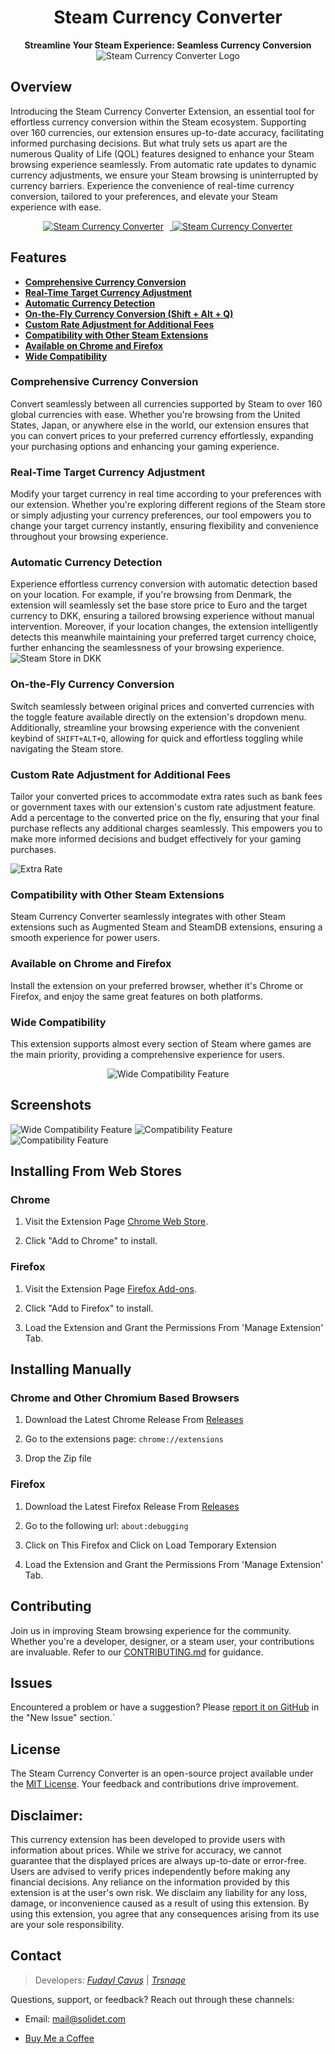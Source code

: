 <div align="center">
  <h1>Steam Currency Converter</h1>
  <p>
    <b>Streamline Your Steam Experience: Seamless Currency Conversion</b>
    <br/>
    <img src="https://i.imgur.com/nR9TS8z.png" alt="Steam Currency Converter Logo"/>
  </p>
</div>

## Overview

Introducing the Steam Currency Converter Extension, an essential tool for effortless currency conversion within the Steam ecosystem. Supporting over 160 currencies, our extension ensures up-to-date accuracy, facilitating informed purchasing decisions. But what truly sets us apart are the numerous Quality of Life (QOL) features designed to enhance your Steam browsing experience seamlessly. From automatic rate updates to dynamic currency adjustments, we ensure your Steam browsing is uninterrupted by currency barriers. Experience the convenience of real-time currency conversion, tailored to your preferences, and elevate your Steam experience with ease.

  <div>
    <div style="text-align: center;">
    <a href="https://chromewebstore.google.com/detail/steam-currency-converter/ocabaebkfcojookdnihccpcngaaigfan">
      <img src="https://storage.googleapis.com/web-dev-uploads/image/WlD8wC6g8khYWPJUsQceQkhXSlv1/UV4C4ybeBTsZt43U4xis.png" alt="Steam Currency Converter" style="margin-right: 10px;">
    </a>
    <a href="https://addons.mozilla.org/en-US/firefox/addon/steam-currency-converter">
      <img src="https://raw.githubusercontent.com/IsThereAnyDeal/AugmentedSteam/develop/badges/firefox.png" alt="Steam Currency Converter">
    </a>
  </div>
</div>

## Features

- [**Comprehensive Currency Conversion**](#comprehensive-currency-conversion)
- [**Real-Time Target Currency Adjustment**](#real-time-target-currency-adjustment)
- [**Automatic Currency Detection**](#automatic-currency-detection)
- [**On-the-Fly Currency Conversion (Shift + Alt + Q)**](#on-the-fly-currency-conversion)
- [**Custom Rate Adjustment for Additional Fees**](#custom-rate-adjustment-for-additional-fees)
- [**Compatibility with Other Steam Extensions**](#compatibility-with-other-steam-extensions)
- [**Available on Chrome and Firefox**](#available-on-chrome-and-firefox)
- [**Wide Compatibility**](#wide-compatibility)

<h3 id="comprehensive-currency-conversion">Comprehensive Currency Conversion</h3>

Convert seamlessly between all currencies supported by Steam to over 160 global currencies with ease. Whether you're browsing from the United States, Japan, or anywhere else in the world, our extension ensures that you can convert prices to your preferred currency effortlessly, expanding your purchasing options and enhancing your gaming experience.

<h3 id="real-time-target-currency-adjustment">Real-Time Target Currency Adjustment</h3>

Modify your target currency in real time according to your preferences with our extension. Whether you're exploring different regions of the Steam store or simply adjusting your currency preferences, our tool empowers you to change your target currency instantly, ensuring flexibility and convenience throughout your browsing experience.

<h3 id="automatic-currency-detection">Automatic Currency Detection</h3>

Experience effortless currency conversion with automatic detection based on your location. For example, if you're browsing from Denmark, the extension will seamlessly set the base store price to Euro and the target currency to DKK, ensuring a tailored browsing experience without manual intervention. Moreover, if your location changes, the extension intelligently detects this meanwhile maintaining your preferred target currency choice, further enhancing the seamlessness of your browsing experience.
<img src="https://i.imgur.com/ryZWf1z.png" alt="Steam Store in DKK"/>

<h3 id="on-the-fly-currency-conversion">On-the-Fly Currency Conversion</h3>

Switch seamlessly between original prices and converted currencies with the toggle feature available directly on the extension's dropdown menu. Additionally, streamline your browsing experience with the convenient keybind of `SHIFT+ALT+Q`, allowing for quick and effortless toggling while navigating the Steam store.

<h3 id="custom-rate-adjustment-for-additional-fees">Custom Rate Adjustment for Additional Fees</h3>

Tailor your converted prices to accommodate extra rates such as bank fees or government taxes with our extension's custom rate adjustment feature. Add a percentage to the converted price on the fly, ensuring that your final purchase reflects any additional charges seamlessly. This empowers you to make more informed decisions and budget effectively for your gaming purchases.

<img  src="https://i.imgur.com/pEYOUFM.png"  alt="Extra Rate"/>

<h3 id="compatibility-with-other-steam-extensions">Compatibility with Other Steam Extensions</h3>

Steam Currency Converter seamlessly integrates with other Steam extensions such as Augmented Steam and SteamDB extensions, ensuring a smooth experience for power users.

<h3 id="available-on-chrome-and-firefox">Available on Chrome and Firefox</h3>

Install the extension on your preferred browser, whether it's Chrome or Firefox, and enjoy the same great features on both platforms.

<h3 id="wide-compatibility">Wide Compatibility</h3>

This extension supports almost every section of Steam where games are the main priority, providing a comprehensive experience for users.

<p  align="center">

<img  src="https://i.imgur.com/IDjeI1n.png"  alt="Wide Compatibility Feature"/>

</p>

## Screenshots

<img  src="https://i.imgur.com/dn5urNP.png"  alt="Wide Compatibility Feature"/>

<img  src="https://i.imgur.com/3Lcm5O6.png"  alt="Compatibility Feature"/>

<img  src="https://i.imgur.com/ZjUnJE6.png"  alt="Compatibility Feature"/>


## Installing From Web Stores

### **Chrome**

1. Visit the Extension Page [Chrome Web Store](https://chromewebstore.google.com/detail/steam-currency-converter/ocabaebkfcojookdnihccpcngaaigfan).

2. Click "Add to Chrome" to install.

### **Firefox**

1. Visit the Extension Page [Firefox Add-ons](https://addons.mozilla.org/en-US/firefox/addon/steam-currency-converter/).

2. Click "Add to Firefox" to install.

3. Load the Extension and Grant the Permissions From 'Manage Extension' Tab.

## Installing Manually

### **Chrome and Other Chromium Based Browsers**

1. Download the Latest Chrome Release From [Releases](https://github.com/Solidet-com/steam-currency-converter/releases)

2. Go to the extensions page: `chrome://extensions`

3. Drop the Zip file

### **Firefox**

1. Download the Latest Firefox Release From [Releases](https://github.com/Solidet-com/steam-currency-converter/releases)

2. Go to the following url: `about:debugging`

3. Click on This Firefox and Click on Load Temporary Extension

4. Load the Extension and Grant the Permissions From 'Manage Extension' Tab.

## Contributing

Join us in improving Steam browsing experience for the community. Whether you're a developer, designer, or a steam user, your contributions are invaluable. Refer to our [CONTRIBUTING.md](CONTRIBUTING.md) for guidance.

## Issues

Encountered a problem or have a suggestion? Please [report it on GitHub](https://github.com/Solidet-com/steam-currency-converter/issues/new) in the "New Issue" section.`

## License

The Steam Currency Converter is an open-source project available under the [MIT License](LICENSE). Your feedback and contributions drive improvement.

## Disclaimer:

This currency extension has been developed to provide users with information about prices. While we strive for accuracy, we cannot guarantee that the displayed prices are always up-to-date or error-free. Users are advised to verify prices independently before making any financial decisions. Any reliance on the information provided by this extension is at the user's own risk. We disclaim any liability for any loss, damage, or inconvenience caused as a result of using this extension. By using this extension, you agree that any consequences arising from its use are your sole responsibility.

## Contact

> Developers: [_Fudayl Çavuş_](https://github.com/fudaylcavus) |
> [_Trsnaqe_](https://github.com/Trsnaqe)

Questions, support, or feedback? Reach out through these channels:

- Email: mail@solidet.com

- [Buy Me a Coffee](https://www.buymeacoffee.com/trsnaqe)
